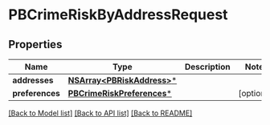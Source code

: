 # PBCrimeRiskByAddressRequest

## Properties
Name | Type | Description | Notes
------------ | ------------- | ------------- | -------------
**addresses** | [**NSArray&lt;PBRiskAddress&gt;***](PBRiskAddress.md) |  | 
**preferences** | [**PBCrimeRiskPreferences***](PBCrimeRiskPreferences.md) |  | [optional] 

[[Back to Model list]](../README.md#documentation-for-models) [[Back to API list]](../README.md#documentation-for-api-endpoints) [[Back to README]](../README.md)



